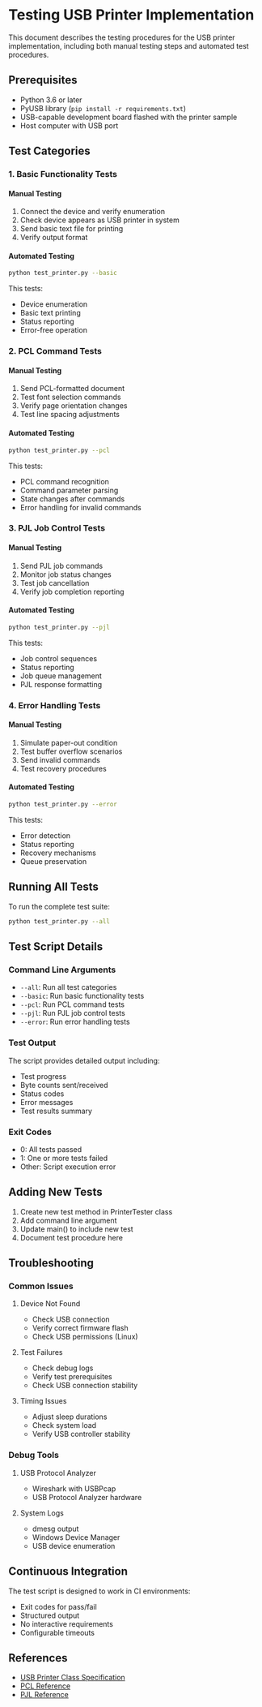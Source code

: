 # Testing USB Printer Implementation

This document describes the testing procedures for the USB printer implementation, including both manual testing steps and automated test procedures.

## Prerequisites

- Python 3.6 or later
- PyUSB library (`pip install -r requirements.txt`)
- USB-capable development board flashed with the printer sample
- Host computer with USB port

## Test Categories

### 1. Basic Functionality Tests

#### Manual Testing
1. Connect the device and verify enumeration
2. Check device appears as USB printer in system
3. Send basic text file for printing
4. Verify output format

#### Automated Testing
```bash
python test_printer.py --basic
```

This tests:
- Device enumeration
- Basic text printing
- Status reporting
- Error-free operation

### 2. PCL Command Tests

#### Manual Testing
1. Send PCL-formatted document
2. Test font selection commands
3. Verify page orientation changes
4. Test line spacing adjustments

#### Automated Testing
```bash
python test_printer.py --pcl
```

This tests:
- PCL command recognition
- Command parameter parsing 
- State changes after commands
- Error handling for invalid commands

### 3. PJL Job Control Tests

#### Manual Testing
1. Send PJL job commands
2. Monitor job status changes
3. Test job cancellation
4. Verify job completion reporting

#### Automated Testing
```bash
python test_printer.py --pjl
```

This tests:
- Job control sequences
- Status reporting
- Job queue management
- PJL response formatting

### 4. Error Handling Tests

#### Manual Testing
1. Simulate paper-out condition
2. Test buffer overflow scenarios
3. Send invalid commands
4. Test recovery procedures

#### Automated Testing
```bash
python test_printer.py --error
```

This tests:
- Error detection
- Status reporting
- Recovery mechanisms
- Queue preservation

## Running All Tests

To run the complete test suite:

```bash
python test_printer.py --all
```

## Test Script Details

### Command Line Arguments
- `--all`: Run all test categories
- `--basic`: Run basic functionality tests
- `--pcl`: Run PCL command tests
- `--pjl`: Run PJL job control tests
- `--error`: Run error handling tests

### Test Output
The script provides detailed output including:
- Test progress
- Byte counts sent/received
- Status codes
- Error messages
- Test results summary

### Exit Codes
- 0: All tests passed
- 1: One or more tests failed
- Other: Script execution error

## Adding New Tests

1. Create new test method in PrinterTester class
2. Add command line argument
3. Update main() to include new test
4. Document test procedure here

## Troubleshooting

### Common Issues

1. Device Not Found
   - Check USB connection
   - Verify correct firmware flash
   - Check USB permissions (Linux)

2. Test Failures
   - Check debug logs
   - Verify test prerequisites
   - Check USB connection stability

3. Timing Issues
   - Adjust sleep durations
   - Check system load
   - Verify USB controller stability

### Debug Tools

1. USB Protocol Analyzer
   - Wireshark with USBPcap
   - USB Protocol Analyzer hardware

2. System Logs
   - dmesg output
   - Windows Device Manager
   - USB device enumeration

## Continuous Integration

The test script is designed to work in CI environments:
- Exit codes for pass/fail
- Structured output
- No interactive requirements
- Configurable timeouts

## References

- [USB Printer Class Specification](https://www.usb.org/documents)
- [PCL Reference](https://developers.hp.com/hp-linux-imaging-and-printing/pcl)
- [PJL Reference](https://developers.hp.com/hp-linux-imaging-and-printing/pjl)